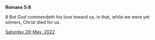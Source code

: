 **Romans 5:8**

8 But God commendeth his love toward us, in that, while we were yet sinners, Christ died for us.

[Saturday 28-May, 2022](https://t.me/s/daily_scripture)
